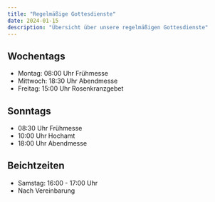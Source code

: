 ```yaml
---
title: "Regelmäßige Gottesdienste"
date: 2024-01-15
description: "Übersicht über unsere regelmäßigen Gottesdienste"
---
```


## Wochentags
- Montag: 08:00 Uhr Frühmesse
- Mittwoch: 18:30 Uhr Abendmesse
- Freitag: 15:00 Uhr Rosenkranzgebet

## Sonntags
- 08:30 Uhr Frühmesse
- 10:00 Uhr Hochamt
- 18:00 Uhr Abendmesse

## Beichtzeiten
- Samstag: 16:00 - 17:00 Uhr
- Nach Vereinbarung
